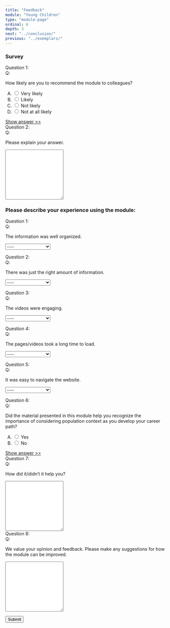 ```yaml
---
title: "Feedback"
module: "Young Children"
type: "module-page"
ordinal: 6
depth: 3
next: "../conclusion/"
previous: "../exemplars/"
---
```

<form method="post" action="."><h3>Survey</h3><div class="pageblock">
</div><div class="pageblock hide-feedback">







  


<div class="cases"><div class="casetitle">Question 1:</div><div class="casecontent"><div class="casequestion"><div class="casequestion-text clearfix"><div class="q-mod5">Q:</div><div class="question-text"><p>How likely are you to recommend the module to colleagues?</p></div></div><form id="form-77" method="post"><ol class="caseanswercontainer" type="A"><li class=""><label><input name="question77" value="Very likely"
                           type="radio">
                    Very likely
                </label></li><li class=""><label><input name="question77" value="Likely"
                           type="radio">
                    Likely
                </label></li><li class=""><label><input name="question77" value="Not likely"
                           type="radio">
                    Not likely
                </label></li><li class=""><label><input name="question77" value="Not at all likely"
                           type="radio">
                    Not at all likely
                </label></li></ol></form></div><div class="casesanswerdisplay"><a href="#q77" class="moretoggle">Show answer &gt;&gt;</a><div id="q77" class="toggleable" style="display: none"><p><i>The correct answer is B:</i><div class="casequestionexplanation"></div></p></div></div></div></div>

  


<div class="cases"><div class="casetitle">Question 2:</div><div class="casecontent"><div class="casequestion"><div class="casequestion-text clearfix"><div class="q-mod5">Q:</div><div class="question-text"><p>Please explain your answer.</p></div></div><textarea rows="10" name="question78" class="form-control"></textarea></div></div></div>



  <script src="/media/quizblock/js/quizshow.js"></script>



</div><h3>Please describe your experience using the module:</h3><div class="pageblock">
</div><div class="pageblock hide-feedback">







  


<div class="cases"><div class="casetitle">Question 1:</div><div class="casecontent"><div class="casequestion"><div class="casequestion-text clearfix"><div class="q-mod5">Q:</div><div class="question-text"><p>The information was well organized.</p></div></div><form id="form-79" method="post"><select name="pageblock-124-question79"><option value="-----"
    >-----</option><option value="1. Strongly agree"
    >1. Strongly agree</option><option value="2. Agree"
    >2. Agree</option><option value="3. Disagree"
    >3. Disagree</option><option value="4. Strongly disagree"
    >4. Strongly disagree</option></select></form></div></div></div>

  


<div class="cases"><div class="casetitle">Question 2:</div><div class="casecontent"><div class="casequestion"><div class="casequestion-text clearfix"><div class="q-mod5">Q:</div><div class="question-text"><p>There was just the right amount of information.</p></div></div><form id="form-80" method="post"><select name="pageblock-124-question80"><option value="-----"
    >-----</option><option value="1. Strongly agree"
    >1. Strongly agree</option><option value="2. Agree"
    >2. Agree</option><option value="3. Disagree"
    >3. Disagree</option><option value="4. Strongly disagree"
    >4. Strongly disagree</option></select></form></div></div></div>

  


<div class="cases"><div class="casetitle">Question 3:</div><div class="casecontent"><div class="casequestion"><div class="casequestion-text clearfix"><div class="q-mod5">Q:</div><div class="question-text"><p>The videos were engaging.</p></div></div><form id="form-81" method="post"><select name="pageblock-124-question81"><option value="-----"
    >-----</option><option value="1. Strongly agree"
    >1. Strongly agree</option><option value="2. Agree"
    >2. Agree</option><option value="3. Disagree"
    >3. Disagree</option><option value="4. Strongly disagree"
    >4. Strongly disagree</option></select></form></div></div></div>

  


<div class="cases"><div class="casetitle">Question 4:</div><div class="casecontent"><div class="casequestion"><div class="casequestion-text clearfix"><div class="q-mod5">Q:</div><div class="question-text"><p>The pages/videos took a long time to load.</p></div></div><form id="form-82" method="post"><select name="pageblock-124-question82"><option value="-----"
    >-----</option><option value="1. Strongly agree"
    >1. Strongly agree</option><option value="2. Agree"
    >2. Agree</option><option value="3. Disagree"
    >3. Disagree</option><option value="4. Strongly disagree"
    >4. Strongly disagree</option></select></form></div></div></div>

  


<div class="cases"><div class="casetitle">Question 5:</div><div class="casecontent"><div class="casequestion"><div class="casequestion-text clearfix"><div class="q-mod5">Q:</div><div class="question-text"><p>It was easy to navigate the website.</p></div></div><form id="form-83" method="post"><select name="pageblock-124-question83"><option value="-----"
    >-----</option><option value="1. Strongly agree"
    >1. Strongly agree</option><option value="2. Agree"
    >2. Agree</option><option value="3. Disagree"
    >3. Disagree</option><option value="4. Strongly disagree"
    >4. Strongly disagree</option></select></form></div></div></div>

  


<div class="cases"><div class="casetitle">Question 6:</div><div class="casecontent"><div class="casequestion"><div class="casequestion-text clearfix"><div class="q-mod5">Q:</div><div class="question-text"><p>Did the material presented in this module help you recognize the importance of considering population context as you develop your career path?</p></div></div><form id="form-84" method="post"><ol class="caseanswercontainer" type="A"><li class=""><label><input name="question84" value="Yes"
                           type="radio">
                    Yes
                </label></li><li class=""><label><input name="question84" value="No"
                           type="radio">
                    No
                </label></li></ol></form></div><div class="casesanswerdisplay"><a href="#q84" class="moretoggle">Show answer &gt;&gt;</a><div id="q84" class="toggleable" style="display: none"><p><i>The correct answer is B:</i><div class="casequestionexplanation"></div></p></div></div></div></div>

  


<div class="cases"><div class="casetitle">Question 7:</div><div class="casecontent"><div class="casequestion"><div class="casequestion-text clearfix"><div class="q-mod5">Q:</div><div class="question-text"><p>How did it/didn’t it help you?</p></div></div><textarea rows="10" name="question85" class="form-control"></textarea></div></div></div>

  


<div class="cases"><div class="casetitle">Question 8:</div><div class="casecontent"><div class="casequestion"><div class="casequestion-text clearfix"><div class="q-mod5">Q:</div><div class="question-text"><p>We value your opinion and feedback. Please make any suggestions for how the module can be improved.</p></div></div><textarea rows="10" name="question86" class="form-control"></textarea></div></div></div>



  <script src="/media/quizblock/js/quizshow.js"></script>



</div><div class="pageblock"><p><input name="redirect" type="hidden" value="/"/></p>
</div><div class="submit-container"><input class="btn btn-info btn-submit-section" type="submit" value="Submit" /></div></form>